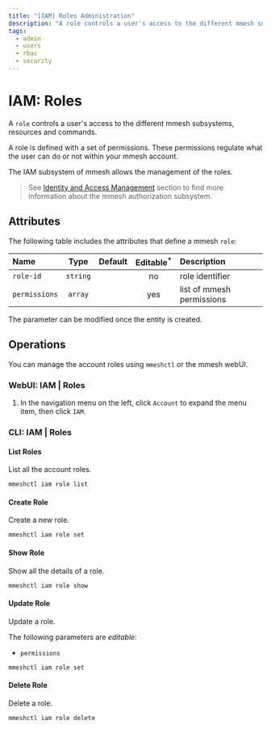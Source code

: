 ```yaml
---
title: "[IAM] Roles Administration"
description: "A role controls a user's access to the different mmesh subsystems, resources and commands. The administrator can manage the roles using mmeshctl or the mmesh webUI."
tags:
  - admin
  - users
  - rbac
  - security
---
```


# IAM: Roles

A `role` controls a user's access to the different mmesh subsystems, resources and commands.

A role is defined with a set of permissions. These permissions regulate what the user can do or not within your mmesh account.

The IAM subsystem of mmesh allows the management of the roles.

> See [Identity and Access Management](/platform/iam/authorization/#user-roles) section to find more information about the mmesh authorization subsystem.

## Attributes

The following table includes the attributes that define a mmesh `role`:

| Name     | Type     | Default | Editable<sup>*</sup> | Description |
| :------- | :------: | :-----: | :------------------: | :---------- |
| `role-id` | `string` |         | no  | role identifier |
| `permissions`  | `array`  |         | yes | list of mmesh permissions |

<table-note>
The parameter can be modified once the entity is created.
</table-note>

## Operations

You can manage the account roles using `mmeshctl` or the mmesh webUI.

### WebUI: IAM | Roles

1. In the navigation menu on the left, click `Account` to expand the menu item, then click `IAM`.

### CLI: IAM | Roles

#### List Roles

List all the account roles.

```shell
mmeshctl iam role list
```

#### Create Role

Create a new role.

```shell
mmeshctl iam role set
```

#### Show Role

Show all the details of a role.

```shell
mmeshctl iam role show
```

#### Update Role

Update a role.

The following parameters are *editable*:

- `permissions`

```shell
mmeshctl iam role set
```

#### Delete Role

Delete a role.

```shell
mmeshctl iam role delete
```

